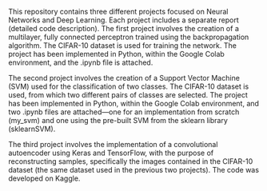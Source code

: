 This repository contains three different projects focused on Neural Networks and Deep Learning.
Each project includes a separate report (detailed code description). The first project involves
the creation of a multilayer, fully connected perceptron trained using the backpropagation algorithm.
The CIFAR-10 dataset is used for training the network. The project has been implemented in Python, 
within the Google Colab environment, and the .ipynb file is attached.

The second project involves the creation of a Support Vector Machine (SVM) used for the classification 
of two classes. The CIFAR-10 dataset is used, from which two different pairs of classes are selected. 
The project has been implemented in Python, within the Google Colab environment, and two .ipynb files 
are attached—one for an implementation from scratch (my_svm) and one using the pre-built SVM from the sklearn library (sklearnSVM).

The third project involves the implementation of a convolutional autoencoder using Keras and TensorFlow, 
with the purpose of reconstructing samples, specifically the images contained in the CIFAR-10 dataset 
(the same dataset used in the previous two projects). The code was developed on Kaggle.
